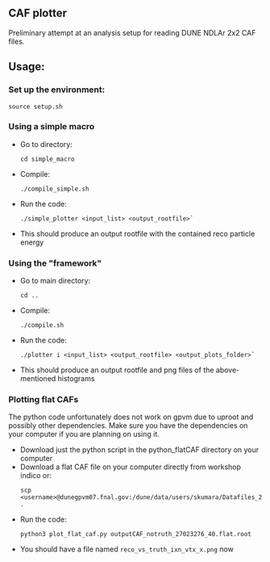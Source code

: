 ## CAF plotter

Preliminary attempt at an analysis setup for reading DUNE NDLAr 2x2 CAF files.

## Usage:

### Set up the environment:

`source setup.sh`


### Using a simple macro

* Go to directory:
  ```
  cd simple_macro
  ```
* Compile:
  ```
  ./compile_simple.sh
  ```
* Run the code:
  ```
  ./simple_plotter <input_list> <output_rootfile>`
  ```
* This should produce an output rootfile with the contained reco particle energy 

### Using the "framework"

* Go to main directory:
  ```
  cd ..
  ```
* Compile:
  ```
  ./compile.sh
  ```
* Run the code:
  ```
  ./plotter i <input_list> <output_rootfile> <output_plots_folder>`
  ```
* This should produce an output rootfile and png files of the above-mentioned histograms
  
### Plotting flat CAFs

The python code unfortunately does not work on gpvm due to uproot and possibly other dependencies. Make sure you have the dependencies on your computer if you are planning on using it.

* Download just the python script in the python_flatCAF directory on your computer
* Download a flat CAF file on your computer directly from workshop indico or:
  ```
  scp <username>@dunegpvm07.fnal.gov:/dune/data/users/skumara/Datafiles_2x2/CAF_rootfiles/minirun4/noGENIEtruth/flat/outputCAF_notruth_27023276_40.flat.root .
  ```
* Run the code:
  ```
  python3 plot_flat_caf.py outputCAF_notruth_27023276_40.flat.root
  ```
* You should have a file named `reco_vs_truth_ixn_vtx_x.png` now
